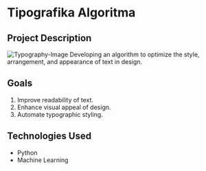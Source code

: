 # Tipografika Algoritma

## Project Description
![Typography-Image](https://lh3.googleusercontent.com/XN6ATtQ7Q_NxH5Eb_ZMiAZI6Wh61nClqWKHyx10vhIly8lzEOKmswVEAxjQOzldyCJ_q5W6dTznM0fn5wS8ArPzhpDq4vfhUxnOz=w1064-v0)
Developing an algorithm to optimize the style, arrangement, and appearance of text in design.

## Goals
1. Improve readability of text.
2. Enhance visual appeal of design.
3. Automate typographic styling.

## Technologies Used
- Python
- Machine Learning